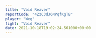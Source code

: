 ```yaml
---
title: "Void Reaver"
reportCode: "4ZzC3dJ6NPqfKgTB"
player: "Weg"
fight: "Void Reaver"
date: 2021-10-18T19:02:24.561000+00:00
---
```

